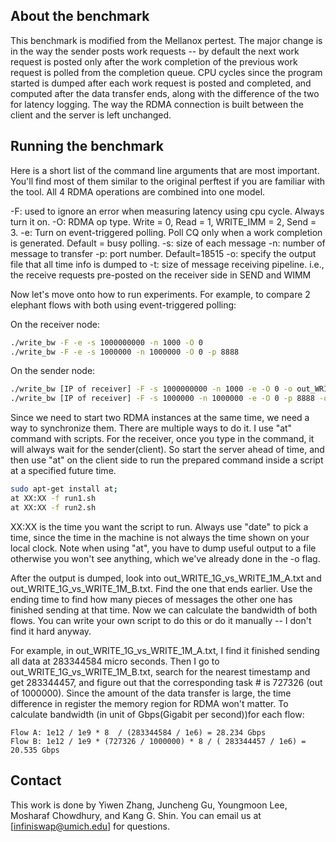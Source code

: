 About the benchmark
-----------

This benchmark is modified from the Mellanox pertest. The major change is in the way the sender posts work requests -- by default the next work request is posted only after the work completion of the previous work request is polled from the completion queue. CPU cycles since the program started is dumped after each work request is posted and completed, and computed after the data transfer ends, along with the difference of the two for latency logging. The way the RDMA connection is built between the client and the server is left unchanged.

Running the benchmark
-----------

Here is a short list of the command line arguments that are most important. You'll find most of them similar to the original perftest if you are familiar with the tool. All 4 RDMA operations are combined into one model. 

-F: used to ignore an error when measuring latency using cpu cycle. Always turn it on.
-O: RDMA op type. Write = 0, Read = 1, WRITE_IMM = 2, Send = 3.
-e: Turn on event-triggered polling. Poll CQ only when a work completion is generated. Default = busy polling.
-s: size of each message
-n: number of message to transfer
-p: port number. Default=18515
-o: specify the output file that all time info is dumped to
-t: size of message receiving pipeline. i.e., the receive requests pre-posted on the receiver side in SEND and WIMM

Now let's move onto how to run experiments.
For example, to compare 2 elephant flows with both using event-triggered polling:

On the receiver node:
```bash
./write_bw -F -e -s 1000000000 -n 1000 -O 0
./write_bw -F -e -s 1000000 -n 1000000 -O 0 -p 8888
```
On the sender node:
```bash
./write_bw [IP of receiver] -F -s 1000000000 -n 1000 -e -O 0 -o out_WRITE_1G_vs_WRITE_1M_A.txt > result_WRITE_1G_vs_WRITE_1M_A.txt
./write_bw [IP of receiver] -F -s 1000000 -n 1000000 -e -O 0 -p 8888 -o out_WRITE_1G_vs_WRITE_1M_B.txt > result_WRITE_1G_vs_WRITE_1M_B.txt
```

Since we need to start two RDMA instances at the same time, we need a way to synchronize them. There are multiple ways to do it. I use "at" command with scripts. 
For the receiver, once you type in the command, it will always wait for the sender(client). So start the server ahead of time, and then use "at" on the client side to run the prepared command inside a script at a specified future time.
```bash
sudo apt-get install at;
at XX:XX -f run1.sh
at XX:XX -f run2.sh
```
XX:XX is the time you want the script to run. Always use "date" to pick a time, since the time in the machine is not always the time shown on your local clock.
Note when using "at", you have to dump useful output to a file otherwise you won't see anything, which we've already done in the -o flag.

After the output is dumped, look into out_WRITE_1G_vs_WRITE_1M_A.txt and out_WRITE_1G_vs_WRITE_1M_B.txt. Find the one that ends earlier. Use the ending time to find how many pieces of messages the other one has finished sending at that time. Now we can calculate the bandwidth of both flows. You can write your own script to do this or do it manually -- I don't find it hard anyway.

For example, in out_WRITE_1G_vs_WRITE_1M_A.txt, I find it finished sending all data at 283344584 micro seconds. Then I go to out_WRITE_1G_vs_WRITE_1M_B.txt, search for the nearest timestamp and get 283344457, and figure out that the corresponding task # is 727326 (out of 1000000). 
Since the amount of the data transfer is large, the time difference in register the memory region for RDMA won't matter. To calculate bandwidth (in unit of Gbps(Gigabit per second))for each flow:
```
Flow A: 1e12 / 1e9 * 8  / (283344584 / 1e6) = 28.234 Gbps
Flow B: 1e12 / 1e9 * (727326 / 1000000) * 8 / ( 283344457 / 1e6) = 20.535 Gbps
```

Contact
-----------
This work is done by Yiwen Zhang, Juncheng Gu, Youngmoon Lee, Mosharaf Chowdhury, and Kang G. Shin. You can email us at [infiniswap@umich.edu] for questions.